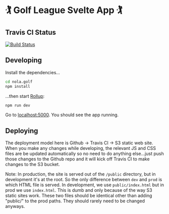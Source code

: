 # 🏌 Golf League Svelte App 🏌

## Travis CI Status
[![Build Status](https://travis-ci.com/mhartman4/nola.golf.svg?branch=master)](https://travis-ci.com/github/mhartman4/nola.golf)

## Developing

Install the dependencies...

```bash
cd nola.golf
npm install
```

...then start [Rollup](https://rollupjs.org):

```bash
npm run dev
```

Go to [localhost:5000](http://localhost:8080). You should see the app running.

## Deploying

The deployment model here is Github -> Travis CI -> S3 static web site. When you make any changes while developing, the relevant JS and CSS files are be updated automatically so no need to do anything else...just push those changes to the Github repo and it will kick off Travis CI to make changes to the S3 bucket.

Note: In production, the site is served out of the `/public` directory, but in development it's at the root. So the only difference between `dev` and `prod` is which HTML file is served. In development, we use `public/index.html` but in prod we use `index.html`. This is dumb and only because of the way S3 static sites work. These two files should be identical other than adding "public/" to the prod paths. They should rarely need to be changed anyways.
